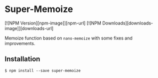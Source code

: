 # Super-Memoize

  [![NPM Version][npm-image]][npm-url]
  [![NPM Downloads][downloads-image]][downloads-url]

Memoize function based on `nano-memoize` with some fixes and improvements.

## Installation

```console
$ npm install --save super-memoize
```
